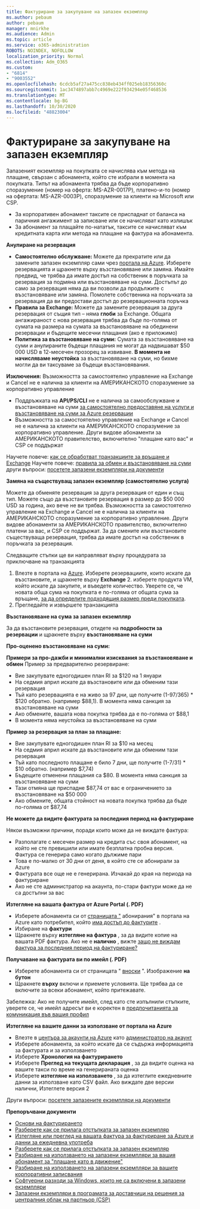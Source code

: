 ```yaml
---
title: Фактуриране за закупуване на запазен екземпляр
ms.author: pebaum
author: pebaum
manager: mnirkhe
ms.audience: Admin
ms.topic: article
ms.service: o365-administration
ROBOTS: NOINDEX, NOFOLLOW
localization_priority: Normal
ms.collection: Adm_O365
ms.custom:
- "6814"
- "9003552"
ms.openlocfilehash: 6cdcb5af27a475cc838eb434ff025eb18356360c
ms.sourcegitcommit: 1ac3474897abb7c4969e222f934294e05f468536
ms.translationtype: MT
ms.contentlocale: bg-BG
ms.lasthandoff: 10/30/2020
ms.locfileid: "48823004"
---
```

# <a name="billing-for-reserved-instance-purchase"></a>Фактуриране за закупуване на запазен екземпляр

Запазеният екземпляр на покупката се начислява към метода на плащане, свързан с абонамента, който сте избрали в момента на покупката. Типът на абонамента трябва да бъде корпоративно споразумение (номер на оферта: MS-AZR-0017P), платено-и-то (номер на офертата: MS-AZR-0003P), споразумение за клиенти на Microsoft или CSP.

- За корпоративен абонамент таксите се приспаднат от баланса на паричния ангажимент за записване или се начисляват като излишък
- За абонамент за плащайте по-нататък, таксите се начисляват към кредитната карта или метода на плащане на фактура на абонамента.

**Анулиране на резервация**

- **Самостоятелно обслужване:** Можете да прекратите или да замените запазен екземпляр сами чрез [портала на Azure](https://portal.azure.com/#blade/Microsoft_Azure_Reservations/ReservationsBrowseBlade). Изберете резервацията и щракнете върху възстановяване или замяна. Имайте предвид, че трябва да имате достъп на собственик в поръчката за резервация за подмяна или възстановяване на суми. Достъпът до само за резервация няма да ви позволи да продължите с възстановяване или замяна. Помолете собственика на поръчката за резервация да ви предостави достъп до резервационната поръчка
- **Правила за Exchange:** Можете да замените резервация за друга резервация от същия тип – няма **глоби** за Exchange. Общата ангажираност с нова резервация трябва да бъде по-голяма от сумата на размера на сумата за възстановяване на обединени резервации и бъдещите месечни плащания (ако е приложимо)
- **Политика за възстановяване на суми:** Сумата за възстановяване на суми и анулираните бъдещи плащания не могат да надвишават $50 000 USD в 12-месечен прозорец за извиване. **В момента не начисляваме неустойка** за възстановяване на суми, но бихме могли да ви таксуваме за бъдещи възстановявания.

**Изключения:** Възможността за самостоятелно управление на Exchange и Cancel не е налична за клиенти на АМЕРИКАНСКОТО споразумение за корпоративно управление

- Поддръжката на **API/PS/CLI** не е налична за самообслужване и възстановяване на суми [за самостоятелно предоставяне на услуги и възстановяване на суми за Azure резервации](https://docs.microsoft.com/azure/cost-management-billing/reservations/exchange-and-refund-azure-reservations?WT.mc_id=Portal-Microsoft_Azure_Support)
- Възможността за самостоятелно управление на Exchange и Cancel не е налична за клиенти на АМЕРИКАНСКОТО споразумение за корпоративно управление. Други видове абонаменти за АМЕРИКАНСКОТО правителство, включително "плащане като вас" и CSP се поддържат

Научете повече: [как се обработват транзакциите за връщане и Exchange](https://docs.microsoft.com/azure/billing/billing-azure-reservations-self-service-exchange-and-refund?WT.mc_id=Portal-Microsoft_Azure_Support#how-return-and-exchange-transactions-are-processed) Научете повече: [правила за обмен и възстановяване на суми](https://docs.microsoft.com/azure/billing/billing-azure-reservations-self-service-exchange-and-refund?WT.mc_id=Portal-Microsoft_Azure_Support#exchange-policies) други въпроси: [посетете запазени екземпляри на документи](https://docs.microsoft.com/azure/billing/billing-save-compute-costs-reservations?WT.mc_id=Portal-Microsoft_Azure_Support)

**Замяна на съществуващ запазен екземпляр (самостоятелно услуга)**

Можете да обменяте резервация за друга резервация от един и същ тип. Можете също да възстановите резервация в размер до $50 000 USD за година, ако вече не ви трябва. Възможността за самостоятелно управление на Exchange и Cancel не е налична за клиенти на АМЕРИКАНСКОТО споразумение за корпоративно управление. Други видове абонаменти за АМЕРИКАНСКОТО правителство, включително платени за вас, и CSP се поддържат. За да смените или възстановите съществуваща резервация, трябва да имате достъп на собственик в поръчката за резервация.

Следващите стъпки ще ви направляват върху процедурата за приключване на транзакцията

1. Влезте в портала на [Azure](https://portal.azure.com/#blade/Microsoft_Azure_Reservations/ReservationsBrowseBlade). Изберете резервациите, които искате да възстановите, и щракнете върху **Exchange** 2. изберете продукта VM, който искате да закупите, и въведете количество. Уверете се, че новата обща сума на покупката е по-голяма от общата сума за връщане, [за да определите подходящия размер преди покупката](https://docs.microsoft.com/azure/virtual-machines/windows/prepay-reserved-vm-instances?WT.mc_id=Portal-Microsoft_Azure_Support#determine-the-right-vm-size-before-you-buy).
3. Прегледайте и извършете транзакцията

**Възстановяване на сума за запазен екземпляр**

За да възстановите резервация, отидете на **подробности за резервации** и щракнете върху **възстановяване на суми**

**Про-оценено възстановяване на суми:**

**Примери за про-дажби и минимални изисквания за възстановяване и обмен** Пример за предварително резервиране:

- Вие закупувате едногодишен план RI за $120 на 1 януари
- На седмия април искате да възстановите или да обменим тази резервация
- Тъй като резервацията е на живо за 97 дни, ще получите (1-97/365) * $120 обратно. (например $88,1). В момента няма санкция за възстановяване на суми
- Ако обмените, вашата нова покупка трябва да е по-голяма от $88,1
- В момента няма неустойка за възстановяване на суми

**Пример за резервация за план за плащане:**

- Вие закупувате едногодишен план RI за $10 на месец
- На седмия април искате да възстановите или да обменим тази резервация
- Тъй като последното плащане е било 7 дни, ще получите (1-7/31) * $10 обратно. (например $7,74)
- Бъдещите отменени плащания са $80. В момента няма санкция за възстановяване на суми
- Тази отмяна ще приспадне $87,74 от вас е ограничението за възстановяване на $50 000
- Ако обмените, общата стойност на новата покупка трябва да бъде по-голяма от $87,74

**Не можете да видите фактурата за последния период на фактуриране**

Някои възможни причини, поради които може да не виждате фактура:

- Разполагате с месечен размер на кредита със своя абонамент, на който не сте превишили или имате безплатна пробна версия. Фактура се генерира само когато дължиме пари
- Това е по-малко от 30 дни от деня, в който сте се абонирали за Azure
- Фактурата все още не е генерирана. Изчакай до края на периода на фактуриране
- Ако не сте администратор на акаунта, по-стари фактури може да не са достъпни за вас

**Изтегляне на вашата фактура от Azure Portal (. PDF)**

- Изберете абонамента си от [страницата "](https://portal.azure.com/#blade/Microsoft_Azure_Billing/SubscriptionsBlade) абонирания" в портала на Azure като потребител, който [има достъп до фактурите](https://docs.microsoft.com/azure/billing/billing-manage-access?WT.mc_id=Portal-Microsoft_Azure_Support) .
- Избиране на **фактури**
- Щракнете върху **изтегляне на фактура** , за да видите копие на вашата PDF фактура. Ако не е **налично** , вижте [защо не виждам фактура за последния период на фактуриране?](https://docs.microsoft.com/azure/billing/billing-download-azure-invoice-daily-usage-date?WT.mc_id=Portal-Microsoft_Azure_Support#noinvoice)

**Получаване на фактурата ви по имейл (. PDF)**

- Изберете абонамента си от страницата " [вноски](https://portal.azure.com/#blade/Microsoft_Azure_Billing/SubscriptionsBlade) ". Изображение **на бутон**
- Щракнете **върху** включи и приемете условията. Ще трябва да се включите за всеки абонамент, който притежавате.

Забележка: Ако не получите имейл, след като сте изпълнили стъпките, уверете се, че имейл адресът ви е коректен в [предпочитанията за комуникация във вашия профил](https://account.windowsazure.com/profile)

**Изтегляне на вашите данни за използване от портала на Azure**

- Влезте в [центъра за акаунти на Azure](https://account.windowsazure.com/Subscriptions) като [администратор на акаунт](https://docs.microsoft.com/azure/billing/billing-subscription-transfer?WT.mc_id=Portal-Microsoft_Azure_Support#whoisaa)
- Изберете абонамента, за който искате да се съдържа информацията за фактурата и за използването
- Изберете **Хронология на фактурирането**
- Изберете **Преглед на текущата декларация** , за да видите оценка на вашите такси по време на генерираната оценка
- Изберете **изтегляне на използването** , за да изтеглите ежедневните данни за използване като CSV файл. Ако виждате две версии налични, Изтеглете версия 2

Други въпроси: [посетете запазените екземпляри на документи](https://docs.microsoft.com/azure/billing/billing-save-compute-costs-reservations?WT.mc_id=Portal-Microsoft_Azure_Support)

**Препоръчвани документи**

- [Основи на фактурирането](https://docs.microsoft.com/partner-center/billing-basics/?WT.mc_id=Portal-Microsoft_Azure_Support)
- [Разберете как се прилага отстъпката за запазен екземпляр](https://docs.microsoft.com/azure/billing/billing-understand-vm-reservation-charges/?WT.mc_id=Portal-Microsoft_Azure_Support)
- [Изтегляне или преглед на вашата фактура за фактуриране за Azure и данни за ежедневна употреба](https://docs.microsoft.com/azure/billing/billing-download-azure-invoice-daily-usage-date?WT.mc_id=Portal-Microsoft_Azure_Support)
- [Разберете как се прилага отстъпката за запазен екземпляр](https://docs.microsoft.com/azure/billing/billing-understand-vm-reservation-charges/?WT.mc_id=Portal-Microsoft_Azure_Support)
- [Разбиране на използването на запазени екземпляри за вашия абонамент за "плащане като в движение"](https://docs.microsoft.com/azure/billing/billing-understand-reserved-instance-usage/?WT.mc_id=Portal-Microsoft_Azure_Support)
- [Разбиране на използването на запазени екземпляри за вашите корпоративни записвания](https://docs.microsoft.com/azure/billing/billing-understand-reserved-instance-usage-ea/?WT.mc_id=Portal-Microsoft_Azure_Support)
- [Софтуерни разходи за Windows, които не са включени в запазени екземпляри](https://docs.microsoft.com/azure/billing/billing-reserved-instance-windows-software-costs/?WT.mc_id=Portal-Microsoft_Azure_Support)
- [Запазени екземпляри в програмата за доставчици на решения за централния облак на партньор (CSP)](https://docs.microsoft.com/partner-center/azure-reservations/?WT.mc_id=Portal-Microsoft_Azure_Support)
